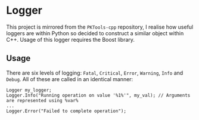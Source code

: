# Logger

This project is mirrored from the `PKTools-cpp` repository, I realise how useful loggers are within Python so decided to construct a similar object within C++. Usage of this logger requires the Boost library.

## Usage

There are six levels of logging: `Fatal`, `Critical`, `Error`, `Warning`, `Info` and `Debug`. All of these are called in an identical manner:

```
Logger my_logger;
Logger.Info("Running operation on value '%1%'", my_val); // Arguments are represented using %var%
...
Logger.Error("Failed to complete operation");
```
